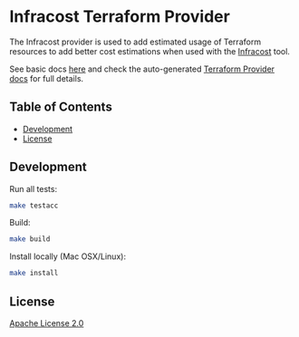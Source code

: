 # Infracost Terraform Provider

The Infracost provider is used to add estimated usage of Terraform resources to add better cost estimations when used with the [Infracost](https://infracost.io) tool.

See basic docs [here](https://www.infracost.io/docs/#cost-estimation-of-usage-based-resources) and check the auto-generated [Terraform Provider docs](https://registry.terraform.io/providers/infracost/infracost/latest/docs) for full details.

## Table of Contents

* [Development](#development)
* [License](#license)

## Development

Run all tests:
```sh
make testacc
```

Build:
```sh
make build
```

Install locally (Mac OSX/Linux):
```sh
make install
```

## License

[Apache License 2.0](https://choosealicense.com/licenses/apache-2.0/)

